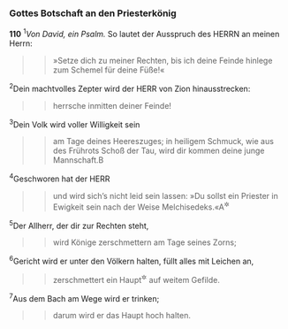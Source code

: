 ### Gottes Botschaft an den Priesterkönig

__110__
<sup>1</sup><em>Von David, ein Psalm.</em>
So lautet der Ausspruch des HERRN an meinen Herrn:
<blockquote>
<blockquote>
»Setze dich zu meiner Rechten,
bis ich deine Feinde hinlege
zum Schemel für deine Füße!«
</blockquote>
</blockquote>
<sup>2</sup>Dein machtvolles Zepter wird der HERR von Zion hinausstrecken:
<blockquote>
<blockquote>
herrsche inmitten deiner Feinde!
</blockquote>
</blockquote>
<sup>3</sup>Dein Volk wird voller Willigkeit sein
<blockquote>
<blockquote>
am Tage deines Heereszuges;
in heiligem Schmuck, wie aus des Frührots Schoß der Tau,
wird dir kommen deine junge Mannschaft.<span data-param="f3_19_110_3B" class="fussnote">B</span>
</blockquote>
</blockquote>
<sup>4</sup>Geschworen hat der HERR
<blockquote>
<blockquote>
und wird sich’s nicht leid sein lassen:
»Du sollst ein Priester in Ewigkeit sein
nach der Weise Melchisedeks.«<span data-param="f3_19_110_4A" class="fussnote">A</span><sup title="1.Mose 14,18-20">&#x2732;</sup>
</blockquote>
</blockquote>
<sup>5</sup>Der Allherr, der dir zur Rechten steht,
<blockquote>
<blockquote>
wird Könige zerschmettern am Tage seines Zorns;
</blockquote>
</blockquote>
<sup>6</sup>Gericht wird er unter den Völkern halten, füllt alles mit Leichen an,
<blockquote>
<blockquote>
zerschmettert ein Haupt<sup title="oder: Häupter">&#x2732;</sup> auf weitem Gefilde.
</blockquote>
</blockquote>
<sup>7</sup>Aus dem Bach am Wege wird er trinken;
<blockquote>
<blockquote>
darum wird er das Haupt hoch halten.
</blockquote>
</blockquote>